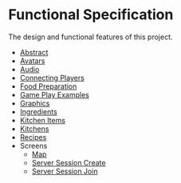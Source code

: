 # Functional Specification

The design and functional features of this project.

- [Abstract](abstract.md)
- [Avatars](avatars.md)
- [Audio](audio.md)
- [Connecting Players](connecting_players.md)
- [Food Preparation](food_preparation.md)
- [Game Play Examples](game_play_examples.md)
- [Graphics](graphics.md)
- [Ingredients](ingredients.md)
- [Kitchen Items](kitchen_items.md)
- [Kitchens](kitchens.md)
- [Recipes](recipes.md)
- Screens
  - [Map](screens/screens_map.md)
  - [Server Session Create](screens/server_session_create.md)
  - [Server Session Join](screens/server_session_join.md)
